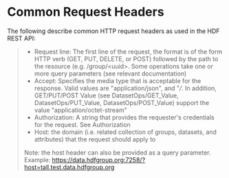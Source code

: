Common Request Headers
======================

The following describe common HTTP request headers as used in the HDF REST API:

> -   Request line: The first line of the request, the format is of the form HTTP verb (GET, PUT, DELETE, or POST) followed by the path to the resource (e.g. /group/&lt;uuid&gt;. Some operations take one or more query parameters (see relevant documentation)
> -   Accept: Specifies the media type that is acceptable for the response. Valid values are "application/json", and "*/*. In addition, GET/PUT/POST Value (see DatasetOps/GET\_Value, DatasetOps/PUT\_Value, DatasetOps/POST\_Value) support the value "application/octet-stream"
> -   Authorization: A string that provides the requester's credentials for the request. See Authorization
> -   Host: the domain (i.e. related collection of groups, datasets, and attributes) that the request should apply to
>
> Note: the host header can also be provided as a query parameter. Example: <https://data.hdfgroup.org:7258/?host=tall.test.data.hdfgroup.org>
